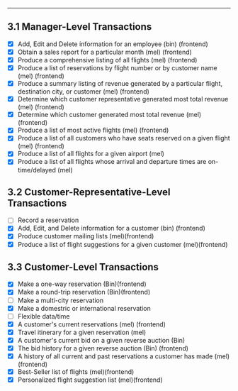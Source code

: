 
---------------------

## 3.1 Manager-Level Transactions
	
- [x] Add, Edit and Delete information for an employee (bin) (frontend)
- [x] Obtain a sales report for a particular month (mel) (frontend)
- [x] Produce a comprehensive listing of all flights (mel) (frontend)
- [x] Produce a list of reservations by flight number or by customer name (mel) (frontend)
- [x] Produce a summary listing of revenue generated by a particular flight, destination city, or customer (mel) (frontend)
- [x] Determine which customer representative generated most total revenue (mel) (frontend)
- [x] Determine which customer generated most total revenue (mel) (frontend)
- [x] Produce a list of most active flights (mel) (frontend)
- [x] Produce a list of all customers who have seats reserved on a given flight (mel) (frontend)
- [x] Produce a list of all flights for a given airport (mel) 
- [x] Produce a list of all flights whose arrival and departure times are on-time/delayed (mel)

## 3.2 Customer-Representative-Level Transactions

- [ ] Record a reservation
- [x] Add, Edit, and Delete information for a customer (bin) (frontend)
- [x] Produce customer mailing lists (mel)(frontend)
- [x] Produce a list of flight suggestions for a given customer (mel)(frontend)

## 3.3 Customer-Level Transactions

- [x] Make a one-way reservation (Bin)(frontend)
- [x] Make a round-trip reservation (Bin)(frontend)
- [ ] Make a multi-city reservation
- [x] Make a domestric or international reservation
- [ ] Flexible data/time
- [x] A customer's current reservations (mel) (frontend)
- [x] Travel itinerary for a given reservation (mel) 
- [x] A customer's current bid on a given reverse auction (Bin)
- [x] The bid history for a given reverse auction (Bin) (frontend)
- [x] A history of all current and past reservations a customer has made (mel) (frontend)
- [x] Best-Seller list of flights (mel)(frontend)
- [x] Personalized flight suggestion list (mel)(frontend)
